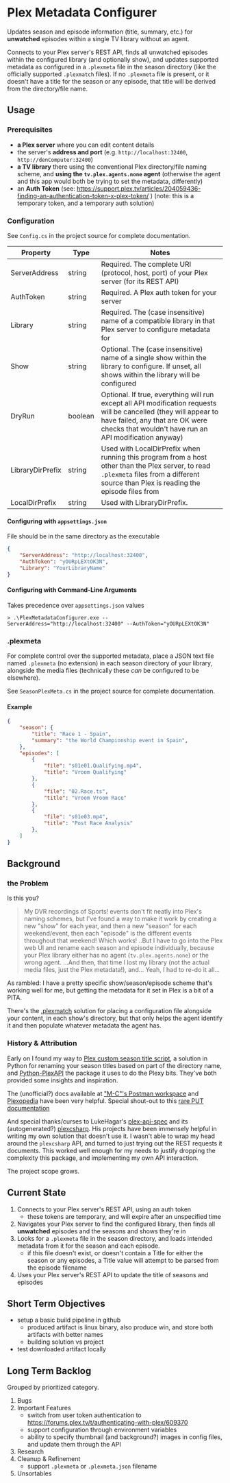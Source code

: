 # Plex Metadata Configurer

Updates season and episode information (title, summary, etc.) for **unwatched** episodes within a single TV library without an agent.

Connects to your Plex server's REST API, finds all unwatched episodes within the configured library (and optionally show), and updates supported metadata as configured in a `.plexmeta` file in the season directory (like the officially supported `.plexmatch` files). If no `.plexmeta` file is present, or it doesn't have a title for the season or any episode, that title will be derived from the directory/file name.

## Usage

### Prerequisites
  - **a Plex server** where you can edit content details
  - the server's **address and port** (e.g. `http://localhost:32400`, `http://denComputer:32400`)
  - **a TV library** there using the conventional Plex directory/file naming scheme, and **using the `tv.plex.agents.none` agent** (otherwise the agent and this app would both be trying to set the metadata, differently)
  - an **Auth Token** (see: https://support.plex.tv/articles/204059436-finding-an-authentication-token-x-plex-token/ ) (note: this is a temporary token, and a temporary auth solution)

### Configuration
See `Config.cs` in the project source for complete documentation.

| Property | Type | Notes |
| --- | --- | --- |
| ServerAddress | string | Required. The complete URI (protocol, host, port) of your Plex server (for its REST API) |
| AuthToken | string | Required. A Plex auth token for your server |
| Library | string | Required. The (case insensitive) name of a compatible library in that Plex server to configure metadata for |
| Show | string | Optional. The (case insensitive) name of a single show  within the library to configure. If unset, all shows within the library will be configured |
| DryRun | boolean | Optional. If true, everything will run except all API modification requests will be cancelled  (they will appear to have failed, any that are OK were checks that wouldn't have run an API modification anyway) |
| LibraryDirPrefix | string | Used with LocalDirPrefix when running this program from a host other than the Plex server, to read `.plexmeta` files from a different source than Plex is reading the episode files from |
| LocalDirPrefix | string | Used with LibraryDirPrefix. |

#### Configuring with `appsettings.json`
File should be in the same directory as the executable

```json
{
	"ServerAddress": "http://localhost:32400",
	"AuthToken": "yOURpLEXtOK3N",
	"Library": "YourLibraryName"
}
```

#### Configuring with Command-Line Arguments
Takes precedence over `appsettings.json` values

```
> .\PlexMetadataConfigurer.exe --ServerAddress="http://localhost:32400" --AuthToken="yOURpLEXtOK3N"
```

### .plexmeta
For complete control over the supported metadata, place a JSON text file named `.plexmeta` (no extension) in each season directory of your library, alongside the media files (technically these *can* be configured to be elsewhere).

See `SeasonPlexMeta.cs` in the project source for complete documentation.

#### Example
```json
{
	"season": {
		"title": "Race 1 - Spain",
		"summary": "the World Championship event in Spain",		
	},
	"episodes": [
		{
			"file": "s01e01.Qualifying.mp4",
			"title": "Vroom Qualifying"
		},
		{
			"file": "02.Race.ts",
			"title": "Vroom Vroom Race"
		},
		{
			"file": "s01e03.mp4",
			"title": "Post Race Analysis"
		},	
	]
}
```

## Background

### the Problem

Is this you?

> My DVR recordings of Sports! events don't fit neatly into Plex's naming schemes, but I've found a way to make it work by creating a new "show" for each year, and then a new "season" for each weekend/event, then each "episode" is the different events throughout that weekend! Which works! ..But I have to go into the Plex web UI and rename each season and episode individually, because your Plex library either has no agent (`tv.plex.agents.none`) or the wrong agent. ...And then, that time I lost my library (not the actual media files, just the Plex metadata!), and... Yeah, I had to re-do it all...

As rambled: I have a pretty specific show/season/episode scheme that's working well for me, but getting the metadata for it set in Plex is a bit of a PITA. 

There's the [.plexmatch](https://support.plex.tv/articles/plexmatch/) solution for placing a configuration file alongside your content, in each show's directory, but that only helps the agent identify it and then populate whatever metadata the agent has.

### History & Attribution

Early on I found my way to [Plex custom season title script](https://web.archive.org/web/20230102221830/https://pastebin.com/qMVCp4Cv), a solution in Python for renaming your season titles based on part of the directory name, and [Python-PlexAPI](https://github.com/pkkid/python-plexapi) the package it uses to do the Plexy bits. They've both provided some insights and inspiration.

The (unofficial?) docs available at ["M-C"'s Postman workspace](https://www.postman.com/fyvekatz/m-c-s-public-workspace/request/6gfy9hu/update-movie-details) and [Plexopedia](https://www.plexopedia.com/plex-media-server/api/library/details/) have been very helpful. Special shout-out to this [rare PUT documentation](https://www.postman.com/fyvekatz/m-c-s-public-workspace/request/6gfy9hu/update-movie-details)

And special thanks/curses to LukeHagar's [plex-api-spec](https://github.com/LukeHagar/plex-api-spec) and its (autogenerated?) [plexcsharp](https://github.com/LukeHagar/plexcsharp). His projects have been immensely helpful in writing my own solution that doesn't use it. I wasn't able to wrap my head around the `plexcsharp` API, and turned to just trying out the REST requests it documents. This worked well enough for my needs to justify dropping the complexity this package, and implementing my own API interaction. 

The project scope grows.

## Current State

1. Connects to your Plex server's REST API, using an auth token
	- these tokens are temporary, and will expire after an unspecified time
2. Navigates your Plex server to find the configured library, then finds all **unwatched** episodes and the seasons and shows they're in
3. Looks for a `.plexmeta` file in the season directory, and loads intended metadata from it for the season and each episode.
	- if this file doesn't exist, or doesn't contain a Title for either the season or any episodes, a Title value will attempt to be parsed from the episode filename
4. Uses your Plex server's REST API to update the title of seasons and episodes

## Short Term Objectives
- setup a basic build pipeline in github
	- produced artifact is linux binary, also produce win, and store both artifacts with better names
	- building solution vs project
- test downloaded artifact locally

## Long Term Backlog
Grouped by prioritized category.

1. Bugs
2. Important Features
	- switch from user token authentication to https://forums.plex.tv/t/authenticating-with-plex/609370
	- support configuration through environment variables
	- ability to specify thumbnail (and background?) images in config files, and update them through the API
3. Research
4. Cleanup & Refinement
	- support `.plexmeta` or `.plexmeta.json` filename
5. Unsortables
